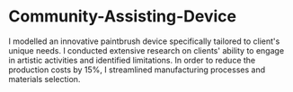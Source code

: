 # Community-Assisting-Device
I modelled an innovative paintbrush device specifically tailored to client's unique needs. I conducted extensive research on clients' ability to engage in artistic activities and identified limitations. In order to reduce the production costs by 15%, I streamlined manufacturing processes and materials selection.
